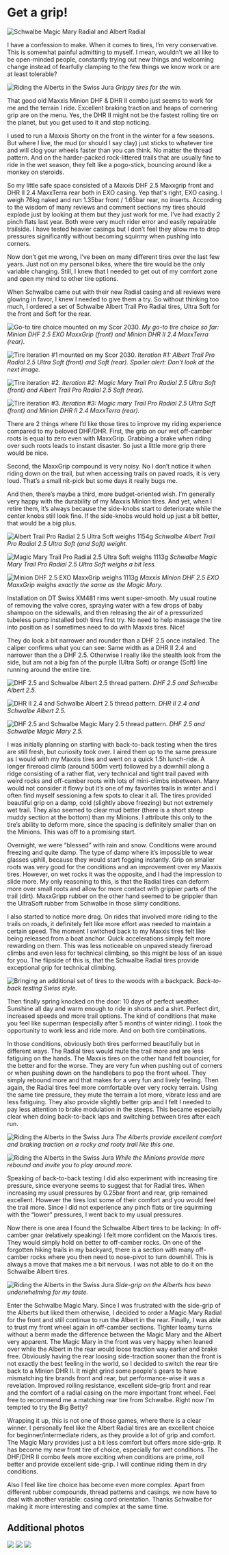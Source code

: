 # Get a grip!

![Schwalbe Magic Mary Radial and Albert Radial](/assets/schwalberadial/777A9312-48B7-4BC6-B37A-4798BA93383A_1_201_a.heic)

I have a confession to make. When it comes to tires, I’m very conservative. This is somewhat painful admitting to myself. I mean, wouldn’t we all like to be open-minded people, constantly trying out new things and welcoming change instead of fearfully clamping to the few things we know work or are at least tolerable?

![Riding the Alberts in the Swiss Jura](/assets/schwalberadial/9F258009-6E11-4801-9309-CB1D2C083A45_1_201_a.jpeg)
*Grippy tires for the win.*

That good old Maxxis Minion DHF & DHR II combo just seems to work for me and the terrain I ride. Excellent braking traction and heaps of cornering grip are on the menu. Yes, the DHR II might not be the fastest rolling tire on the planet, but you get used to it and stop noticing.

I used to run a Maxxis Shorty on the front in the winter for a few seasons. But where I live, the mud (or should I say clay) just sticks to whatever tire and will clog your wheels faster than you can think. No matter the thread pattern. And on the harder-packed rock-littered trails that are usually fine to ride in the wet season, they felt like a pogo-stick, bouncing around like a monkey on steroids.

So my little safe space consisted of a Maxxis DHF 2.5 Maxxgrip front and DHR II 2.4 MaxxTerra rear both in EXO casing. Yep that's right, EXO casing. I weigh 76kg naked and run 1.35bar front / 1.65bar rear, no inserts. According to the wisdom of many reviews and comment sections my tires should explode just by looking at them but they just work for me. I’ve had exactly 2 pinch flats last year. Both were very much rider error and easily repairable trailside. I have tested heavier casings but I don’t feel they allow me to drop pressures significantly without becoming squirmy when pushing into corners.

Now don’t get me wrong, I’ve been on many different tires over the last few years. Just not on my personal bikes, where the tire would be the only variable changing. Still, I knew that I needed to get out of my comfort zone and open my mind to other tire options. 

When Schwalbe came out with their new Radial casing and all reviews were glowing in favor, I knew I needed to give them a try. So without thinking too much, I ordered a set of Schwalbe Albert Trail Pro Radial tires, Ultra Soft for the front and Soft for the rear.

![Go-to tire choice mounted on my Scor 2030.](/assets/schwalberadial/F2A5864F-9602-40B6-BF5D-F247644076C7_1_201_a.heic)
*My go-to tire choice so far: Minion DHF 2.5 EXO MaxxGrip (front) and Minion DHR II 2.4 MaxxTerra (rear).*

![Tire iteration #1 mounted on my Scor 2030.](/assets/schwalberadial/8277C1FA-61C7-4131-9C2E-41DC41986C5F_1_201_a.heic)
*Iteration #1: Albert Trail Pro Radial 2.5 Ultra Soft (front) and Soft (rear). Spoiler alert: Don't look at the next image.*

![Tire iteration #2.](/assets/schwalberadial/CC561682-B35E-4B9F-858A-B56DDCB1D078_1_201_a.heic)
*Iteration #2: Magic Mary Trail Pro Radial 2.5 Ultra Soft (front) and Albert Trail Pro Radial 2.5 Soft (rear).*

![Tire iteration #3.](/assets/schwalberadial/972ECEFB-DA0F-4384-A886-4C14B47F1B45_1_201_a.heic)
*Iteration #3: Magic mary Trail Pro Radial 2.5 Ultra Soft (front) and Minion DHR II 2.4 MaxxTerra (rear).*

There are 2 things where I’d like those tires to improve my riding experience compared to my beloved DHF/DHR. First, the grip on our wet off-camber roots is equal to zero even with MaxxGrip. Grabbing a brake when riding over such roots leads to instant disaster. So just a little more grip there would be nice.

Second, the MaxxGrip compound is very noisy. No I don’t notice it when riding down on the trail, but when accessing trails on paved roads, it is very loud. That’s a small nit-pick but some days it really bugs me.

And then, there’s maybe a third, more budget-oriented wish. I’m generally very happy with the durability of my Maxxis Minion tires. And yet, when I retire them, it’s always because the side-knobs start to deteriorate while the center knobs still look fine. If the side-knobs would hold up just a bit better, that would be a big plus.

![Albert Trail Pro Radial 2.5 Ultra Soft weighs 1154g](/assets/schwalberadial/27A0C2A1-5374-44F7-8DBC-22DE298AB7E7.heic)
*Schwalbe Albert Trail Pro Radial 2.5 Ultra Soft (and Soft) weight.*

![Magic Mary Trail Pro Radial 2.5 Ultra Soft weighs 1113g](/assets/schwalberadial/67526425-4066-46A1-A997-28E03A885DB1.heic)
*Schwalbe Magic Mary Trail Pro Radial 2.5 Ultra Soft weighs a bit less.*

![Minion DHF 2.5 EXO MaxxGrip weighs 1113g](/assets/schwalberadial/8CEECB9B-6AD6-4091-B22A-5A36BF71C8B1.heic)
*Maxxis Minion DHF 2.5 EXO MaxxGrip weighs exactly the same as the Magic Mary.*

Installation on DT Swiss XM481 rims went super-smooth. My usual routine of removing the valve cores, spraying water with a few drops of baby shampoo on the sidewalls, and then releasing the air of a pressurized tubeless pump installed both tires first try. No need to help massage the tire into position as I sometimes need to do with Maxxis tires. Nice! 

They do look a bit narrower and rounder than a DHF 2.5 once installed. The caliper confirms what you can see: Same width as a DHR II 2.4 and narrower than the a DHF 2.5. Otherwise I really like the stealth look from the side, but am not a big fan of the purple (Ultra Soft) or orange (Soft) line running around the entire tire.

![DHF 2.5 and Schwalbe Albert 2.5 thread pattern.](/assets/schwalberadial/2A161A3E-7AED-4974-8A6D-8D1863C7A865.heic)
*DHF 2.5 and Schwalbe Albert 2.5.*

![DHR II 2.4 and Schwalbe Albert 2.5 thread pattern.](/assets/schwalberadial/94EF3936-9C7E-4AD7-88E7-F600D382A85A.heic)
*DHR II 2.4 and Schwalbe Albert 2.5.*

![DHF 2.5 and Schwalbe Magic Mary 2.5 thread pattern.](/assets/schwalberadial/EA2E0F99-5E24-40FB-8CF0-AE534F779EF8_1_201_a.heic)
*DHF 2.5 and Schwalbe Magic Mary 2.5.*

I was initially planning on starting with back-to-back testing when the tires are still fresh, but curiosity took over. I aired them up to the same pressure as I would with my Maxxis tires and went on a quick 1.5h lunch-ride. A longer fireroad climb (around 500m vert) followed by a downhill along a ridge consisting of a rather flat, very technical and tight trail paved with weird rocks and off-camber roots with lots of mini-climbs inbetween. Many would not consider it flowy but it’s one of my favorites trails in winter and I often find myself sessioning a few spots to clear it all. The tires provided beautiful grip on a damp, cold (slightly above freezing) but not extremely wet trail. They also seemed to clear mud better (there is a short steep muddy section at the bottom) than my Minions. I attribute this only to the tire’s ability to deform more, since the spacing is definitely smaller than on the Minions. This was off to a promising start.

Overnight, we were “blessed” with rain and snow. Conditions were around freezing and quite damp. The type of damp where it’s impossible to wear glasses uphill, because they would start fogging instantly. Grip on smaller roots was very good for the conditions and an improvement over my Maxxis tires. However, on wet rocks it was the opposite, and I had the impression to slide more. My only reasoning to this, is that the Radial tires can deform more over small roots and allow for more contact with grippier parts of the trail (dirt). MaxxGripp rubber on the other hand seemed to be grippier than the UltraSoft rubber from Schwalbe in those slimy conditions.

I also started to notice more drag. On rides that involved more riding to the trails on roads, it definitely felt like more effort was needed to maintain a certain speed. The moment I switched back to my Maxxis tires felt like being released from a boat anchor. Quick accelerations simply felt more rewarding on them. This was less noticeable on unpaved steady fireroad climbs and even less for technical climbing, so this might be less of an issue for you. The flipside of this is, that the Schwalbe Radial tires provide exceptional grip for technical climbing.

![Bringing an additional set of tires to the woods with a backpack.](/assets/schwalberadial/1C1204E5-F15D-4239-A230-7E529AAB07D9_1_201_a.heic)
*Back-to-back testing Swiss style.*

Then finally spring knocked on the door: 10 days of perfect weather. Sunshine all day and warm enough to ride in shorts and a shirt. Perfect dirt, increased speeds and more trail options. The kind of conditions that make you feel like superman (especially after 5 months of winter riding). I took the opportunity to work less and ride more. And on both tire combinations.

In those conditions, obviously both tires performed beautifully but in different ways. The Radial tires would mute the trail more and are less fatiguing on the hands. The Maxxis tires on the other hand felt bouncier, for the better and for the worse. They are very fun when pushing out of corners or when pushing down on the handlebars to pop the front wheel. They simply rebound more and that makes for a very fun and lively feeling. Then again, the Radial tires feel more comfortable over very rocky terrain. Using the same tire pressure, they mute the terrain a lot more, vibrate less and are less fatiguing. They also provide slightly better grip and I felt I needed to pay less attention to brake modulation in the steeps. This became especially clear when doing back-to-back laps and switching between tires after each run.

![Riding the Alberts in the Swiss Jura](/assets/schwalberadial/DSC00209.jpeg)
*The Alberts provide excellent comfort and braking traction on a rocky and rooty trail like this one.*

![Riding the Alberts in the Swiss Jura](/assets/schwalberadial/AA78A65B-7EE1-4B10-9450-C0A36B093638_1_201_a.jpeg)
*While the Minions provide more rebound and invite you to play around more.*

Speaking of back-to-back testing I did also experiment with increasing tire pressure, since everyone seems to suggest that for Radial tires. When increasing my usual pressures by 0.25bar front and rear, grip remained excellent. However the tires lost some of their comfort and you would feel the trail more. Since I did not experience any pinch flats or tire squirming with the “lower” pressures, I went back to my usual pressures.

Now there is one area I found the Schwalbe Albert tires to be lacking: In off-camber gnar (relatively speaking) I felt more confident on the Maxxis tires. They would simply hold on better to off-camber rocks. On one of the forgotten hiking trails in my backyard, there is a section with many off-camber rocks where you then need to nose-pivot to turn downhill. This is always a move that makes me a bit nervous. I was not able to do it on the Schwalbe Albert tires.

![Riding the Alberts in the Swiss Jura](/assets/schwalberadial/DSC00562.jpeg)
*Side-grip on the Alberts has been underwhelming for my taste.*

Enter the Schwalbe Magic Mary. Since I was frustrated with the side-grip of the Alberts but liked them otherwise, I decided to order a Magic Mary Radial for the front and still continue to run the Albert in the rear. Finally, I was able to trust my front wheel again in off-camber sections. Tighter loamy turns without a berm made the difference between the Magic Mary and the Albert very apparent. The Magic Mary in the front was very happy when leaned over while the Albert in the rear would loose traction way earlier and brake free. Obviously having the rear loosing side-traction sooner than the front is not exactly the best feeling in the world, so I decided to switch the rear tire back to a Minion DHR II. It might grind some people's gears to have mismatching tire brands front and rear, but performance-wise it was a revelation. Improved rolling resistance, excellent side-grip front and rear and the comfort of a radial casing on the more important front wheel. Feel free to recommend me a matching rear tire from Schwalbe. Right now I'm tempted to try the Big Betty?

Wrapping it up, this is not one of those games, where there is a clear winner. I personally feel like the Albert Radial tires are an excellent choice for beginner/intermediate riders, as they provide a lot of grip and comfort. The Magic Mary provides just a bit less comfort but offers more side-grip. It has become my new front tire of choice, especially for wet conditions. The DHF/DHR II combo feels more exciting when conditions are prime, roll better and provide excellent side-grip. I will continue riding them in dry conditions.

Also I feel like tire choice has become even more complex. Apart from different rubber compounds, thread patterns and casings, we now have to deal with another variable: casing cord orientation. Thanks Schwalbe for making it more interesting and complex at the same time.

## Additional photos
![](/assets/schwalberadial/4F7B8090-A5B1-4B2D-B1B9-E35219D6337A_1_201_a.jpeg)
![](/assets/schwalberadial/35227099-1104-442F-8010-F538588D5244_1_201_a.jpeg)
![](/assets/schwalberadial/A5085F9C-07F4-4136-BA51-80C61F6FA88C_1_201_a.jpeg)

